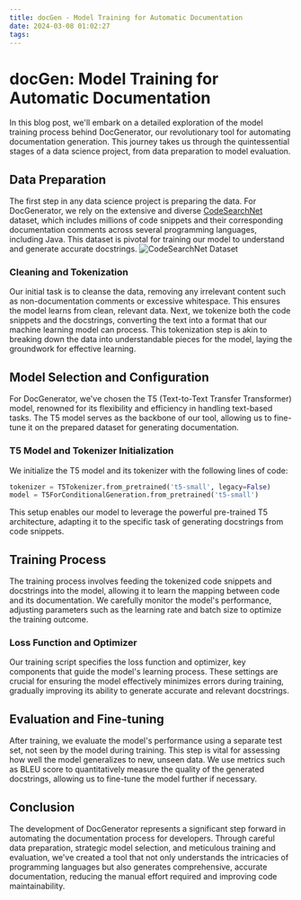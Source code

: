 ```yaml
---
title: docGen - Model Training for Automatic Documentation
date: 2024-03-08 01:02:27
tags:
---
```


# docGen: Model Training for Automatic Documentation

In this blog post, we'll embark on a detailed exploration of the model training process behind DocGenerator, our revolutionary tool for automating documentation generation. This journey takes us through the quintessential stages of a data science project, from data preparation to model evaluation.

## Data Preparation

The first step in any data science project is preparing the data. For DocGenerator, we rely on the extensive and diverse [CodeSearchNet](https://github.com/github/CodeSearchNet)
 dataset, which includes millions of code snippets and their corresponding documentation comments across several programming languages, including Java. This dataset is pivotal for training our model to understand and generate accurate docstrings.
 ![CodeSearchNet Dataset](https://picbed.josephweng.com/img/codesearchnet_set.png "CodeSearchNet Dataset")



### Cleaning and Tokenization

Our initial task is to cleanse the data, removing any irrelevant content such as non-documentation comments or excessive whitespace. This ensures the model learns from clean, relevant data. Next, we tokenize both the code snippets and the docstrings, converting the text into a format that our machine learning model can process. This tokenization step is akin to breaking down the data into understandable pieces for the model, laying the groundwork for effective learning.


## Model Selection and Configuration

For DocGenerator, we've chosen the T5 (Text-to-Text Transfer Transformer) model, renowned for its flexibility and efficiency in handling text-based tasks. The T5 model serves as the backbone of our tool, allowing us to fine-tune it on the prepared dataset for generating documentation.

### T5 Model and Tokenizer Initialization

We initialize the T5 model and its tokenizer with the following lines of code:

``` python
tokenizer = T5Tokenizer.from_pretrained('t5-small', legacy=False)
model = T5ForConditionalGeneration.from_pretrained('t5-small')
```
This setup enables our model to leverage the powerful pre-trained T5 architecture, adapting it to the specific task of generating docstrings from code snippets.

## Training Process

The training process involves feeding the tokenized code snippets and docstrings into the model, allowing it to learn the mapping between code and its documentation. We carefully monitor the model's performance, adjusting parameters such as the learning rate and batch size to optimize the training outcome.

### Loss Function and Optimizer

Our training script specifies the loss function and optimizer, key components that guide the model's learning process. These settings are crucial for ensuring the model effectively minimizes errors during training, gradually improving its ability to generate accurate and relevant docstrings.

## Evaluation and Fine-tuning

After training, we evaluate the model's performance using a separate test set, not seen by the model during training. This step is vital for assessing how well the model generalizes to new, unseen data. We use metrics such as BLEU score to quantitatively measure the quality of the generated docstrings, allowing us to fine-tune the model further if necessary.

## Conclusion

The development of DocGenerator represents a significant step forward in automating the documentation process for developers. Through careful data preparation, strategic model selection, and meticulous training and evaluation, we've created a tool that not only understands the intricacies of programming languages but also generates comprehensive, accurate documentation, reducing the manual effort required and improving code maintainability.

